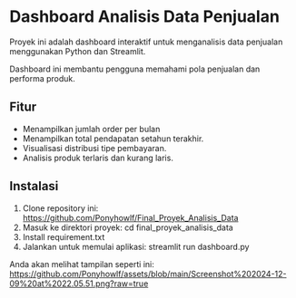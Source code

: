 # Dashboard Analisis Data Penjualan 

Proyek ini adalah dashboard interaktif untuk menganalisis data penjualan menggunakan Python dan Streamlit. 

Dashboard ini membantu pengguna memahami pola penjualan dan performa produk.

 ## Fitur

- Menampilkan jumlah order per bulan
- Menampilkan total pendapatan setahun terakhir.
- Visualisasi distribusi tipe pembayaran. 
- Analisis produk terlaris dan kurang laris.

 ## Instalasi

1. Clone repository ini: https://github.com/Ponyhowlf/Final_Proyek_Analisis_Data
2. Masuk ke direktori proyek: cd final_proyek_analisis_data
3. Install requirement.txt
4. Jalankan untuk memulai aplikasi: streamlit run dashboard.py


Anda akan melihat tampilan seperti ini:
https://github.com/Ponyhowlf/assets/blob/main/Screenshot%202024-12-09%20at%2022.05.51.png?raw=true

